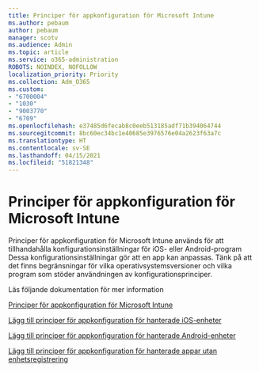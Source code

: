 ```yaml
---
title: Principer för appkonfiguration för Microsoft Intune
ms.author: pebaum
author: pebaum
manager: scotv
ms.audience: Admin
ms.topic: article
ms.service: o365-administration
ROBOTS: NOINDEX, NOFOLLOW
localization_priority: Priority
ms.collection: Adm_O365
ms.custom:
- "6700004"
- "1030"
- "9003770"
- "6709"
ms.openlocfilehash: e37485d6fecab8c0eeb513185adf71b394064744
ms.sourcegitcommit: 8bc60ec34bc1e40685e3976576e04a2623f63a7c
ms.translationtype: HT
ms.contentlocale: sv-SE
ms.lasthandoff: 04/15/2021
ms.locfileid: "51821348"
---
```

# <a name="app-configuration-policies-for-microsoft-intune"></a>Principer för appkonfiguration för Microsoft Intune

Principer för appkonfiguration för Microsoft Intune används för att tillhandahålla konfigurationsinställningar för iOS- eller Android-program Dessa konfigurationsinställningar gör att en app kan anpassas. Tänk på att det finns begränsningar för vilka operativsystemsversioner och vilka program som stöder användningen av konfigurationsprinciper.

Läs följande dokumentation för mer information

[Principer för appkonfiguration för Microsoft Intune](https://docs.microsoft.com/intune/app-configuration-policies-overview)  

[Lägg till principer för appkonfiguration för hanterade iOS-enheter](https://docs.microsoft.com/intune/app-configuration-policies-use-ios)  

[Lägg till principer för appkonfiguration för hanterade Android-enheter](https://docs.microsoft.com/intune/app-configuration-policies-use-android)

[Lägg till principer för appkonfiguration för hanterade appar utan enhetsregistrering](https://docs.microsoft.com/intune/app-configuration-policies-managed-app)
